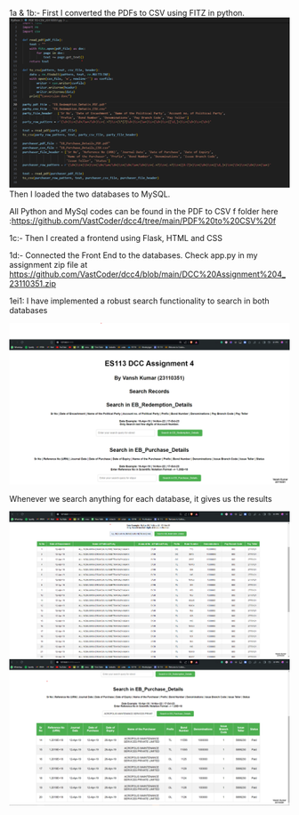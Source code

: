 1a & 1b:-
First I converted the PDFs to CSV using FITZ in python. 
![github-small](https://github.com/VastCoder/dcc4/blob/main/Screenshots/Screenshot%202024-04-24%20001451.png)
Then I loaded the two databases to MySQL. 

All Python and MySql codes can be found in the PDF to CSV f folder here :https://github.com/VastCoder/dcc4/tree/main/PDF%20to%20CSV%20f


1c:-
Then I created a frontend using Flask, HTML and CSS

1d:-
Connected the Front End to the databases. Check app.py in my assignment zip file at https://github.com/VastCoder/dcc4/blob/main/DCC%20Assignment%204_23110351.zip

1ei1: I have implemented a robust search functionality to search in both databases

![github-small](https://raw.githubusercontent.com/VastCoder/dcc4/main/Screenshots/Screenshot%202024-04-24%20000857.png)

Whenever we search anything for each database, it gives us the results

![github-small](https://github.com/VastCoder/dcc4/blob/main/Screenshots/Screenshot%202024-04-24%20001117.png)
![github-small](https://github.com/VastCoder/dcc4/blob/main/Screenshots/Screenshot%202024-04-24%20001332.png)

